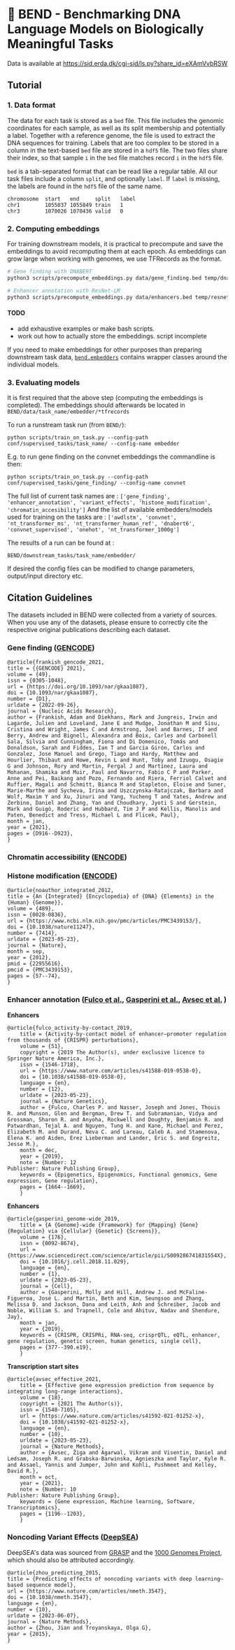 # 🧬 BEND  - **Ben**chmarking **D**NA Language Models on Biologically Meaningful Tasks


Data is available at https://sid.erda.dk/cgi-sid/ls.py?share_id=eXAmVvbRSW


## Tutorial

### 1. Data format

The data for each task is stored as a `bed` file. This file includes the genomic coordinates for each sample, as well as its split membership and potentially a label. Together with a reference genome, the file is used to extract the DNA sequences for training. Labels that are too complex to be stored in a column in the text-based `bed` file are stored in a `hdf5` file. The two files share their index, so that sample `i` in the `bed` file matches record `i` in the `hdf5` file.


`bed` is a tab-separated format that can be read like a regular table. All our task files include a column `split`, and optionally `label`. If `label` is missing, the labels are found in the `hdf5` file of the same name.
```
chromosome	start	end     split	label
chr1	    1055037	1055849	train	1
chr3	    1070026	1070436	valid	0
```


### 2. Computing embeddings

For training downstream models, it is practical to precompute and save the embeddings to avoid recomputing them at each epoch. As embeddings can grow large when working with genomes, we use TFRecords as the format.
```sh
# Gene finding with DNABERT
python3 scripts/precompute_embeddings.py data/gene_finding.bed temp/dnabert_gene_finding/ dnabert checkpoints/dnabert data/GRCh38.primary_assembly.genome.fa --kmer 6

# Enhancer annotation with ResNet-LM
python3 scripts/precompute_embeddings.py data/enhancers.bed temp/resnetlm_enhancers checkpoints/resnetlm data/GRCh38.primary_assembly.genome.fa checkpoints/tokenizer_bare 
```
#### TODO 
- add exhaustive examples or make bash scripts.
- work out how to actually store the embeddings. script incomplete


If you need to make embeddings for other purposes than preparing downstream task data, [`bend.embedders`](bend/utils/embedders.py) contains wrapper classes around the individual models.


### 3. Evaluating models
It is first required that the above step (computing the embeddings is completed).
The embeddings should afterwards be located in ```BEND/data/task_name/embedder/*tfrecords```

To run a runstream task run (from ```BEND/```):
```
python scripts/train_on_task.py --config-path conf/supervised_tasks/task_name/ --config-name embedder
```
E.g. to run gene finding on the convnet embeddings the commandline is then:
```
python scripts/train_on_task.py --config-path conf/supervised_tasks/gene_finding/ --config-name convnet
```
The full list of current task names are : ```['gene_finding', 'enhancer_annotation', 'variant_effects', 'histone_modification', 'chromatin_accesibility']```
And the list of available embedders/models used for training on the tasks are : ```['awdlstm', 'convnet', 'nt_transformer_ms', 'nt_transformer_human_ref', 'dnabert6', 'convnet_supervised', 'onehot', 'nt_transformer_1000g']```

The results of a run can be found at :
```
BEND/downstream_tasks/task_name/embedder/
```
If desired the config files can be modified to change parameters, output/input directory etc. 


## Citation Guidelines

The datasets included in BEND were collected from a variety of sources. When you use any of the datasets, please ensure to correctly cite the respective original publications describing each dataset.

### Gene finding ([GENCODE](https://www.gencodegenes.org/))

    @article{frankish_gencode_2021,
	title = {{GENCODE} 2021},
	volume = {49},
	issn = {0305-1048},
	url = {https://doi.org/10.1093/nar/gkaa1087},
	doi = {10.1093/nar/gkaa1087},
	number = {D1},
	urldate = {2022-09-26},
	journal = {Nucleic Acids Research},
	author = {Frankish, Adam and Diekhans, Mark and Jungreis, Irwin and Lagarde, Julien and Loveland, Jane E and Mudge, Jonathan M and Sisu, Cristina and Wright, James C and Armstrong, Joel and Barnes, If and Berry, Andrew and Bignell, Alexandra and Boix, Carles and Carbonell Sala, Silvia and Cunningham, Fiona and Di Domenico, Tomás and Donaldson, Sarah and Fiddes, Ian T and García Girón, Carlos and Gonzalez, Jose Manuel and Grego, Tiago and Hardy, Matthew and Hourlier, Thibaut and Howe, Kevin L and Hunt, Toby and Izuogu, Osagie G and Johnson, Rory and Martin, Fergal J and Martínez, Laura and Mohanan, Shamika and Muir, Paul and Navarro, Fabio C P and Parker, Anne and Pei, Baikang and Pozo, Fernando and Riera, Ferriol Calvet and Ruffier, Magali and Schmitt, Bianca M and Stapleton, Eloise and Suner, Marie-Marthe and Sycheva, Irina and Uszczynska-Ratajczak, Barbara and Wolf, Maxim Y and Xu, Jinuri and Yang, Yucheng T and Yates, Andrew and Zerbino, Daniel and Zhang, Yan and Choudhary, Jyoti S and Gerstein, Mark and Guigó, Roderic and Hubbard, Tim J P and Kellis, Manolis and Paten, Benedict and Tress, Michael L and Flicek, Paul},
	month = jan,
	year = {2021},
	pages = {D916--D923},
    }

### Chromatin accessibility ([ENCODE](https://www.encodeproject.org/))
### Histone modification ([ENCODE](https://www.encodeproject.org/))

    @article{noauthor_integrated_2012,
	title = {An {Integrated} {Encyclopedia} of {DNA} {Elements} in the {Human} {Genome}},
	volume = {489},
	issn = {0028-0836},
	url = {https://www.ncbi.nlm.nih.gov/pmc/articles/PMC3439153/},
	doi = {10.1038/nature11247},
	number = {7414},
	urldate = {2023-05-23},
	journal = {Nature},
	month = sep,
	year = {2012},
	pmid = {22955616},
	pmcid = {PMC3439153},
	pages = {57--74},
    }


### Enhancer annotation ([Fulco et al.](https://www.nature.com/articles/s41588-019-0538-0), [Gasperini et al.](https://www.sciencedirect.com/science/article/pii/S009286741831554X), [Avsec et al.](https://www.nature.com/articles/s41592-021-01252-x) )

**Enhancers**

    @article{fulco_activity-by-contact_2019,
        title = {Activity-by-contact model of enhancer–promoter regulation from thousands of {CRISPR} perturbations},
        volume = {51},
        copyright = {2019 The Author(s), under exclusive licence to Springer Nature America, Inc.},
        issn = {1546-1718},
        url = {https://www.nature.com/articles/s41588-019-0538-0},
        doi = {10.1038/s41588-019-0538-0},
        language = {en},
        number = {12},
        urldate = {2023-05-23},
        journal = {Nature Genetics},
        author = {Fulco, Charles P. and Nasser, Joseph and Jones, Thouis R. and Munson, Glen and Bergman, Drew T. and Subramanian, Vidya and Grossman, Sharon R. and Anyoha, Rockwell and Doughty, Benjamin R. and Patwardhan, Tejal A. and Nguyen, Tung H. and Kane, Michael and Perez, Elizabeth M. and Durand, Neva C. and Lareau, Caleb A. and Stamenova, Elena K. and Aiden, Erez Lieberman and Lander, Eric S. and Engreitz, Jesse M.},
        month = dec,
        year = {2019},
        note = {Number: 12
    Publisher: Nature Publishing Group},
        keywords = {Epigenetics, Epigenomics, Functional genomics, Gene expression, Gene regulation},
        pages = {1664--1669},
        }

**Enhancers**

    @article{gasperini_genome-wide_2019,
        title = {A {Genome}-wide {Framework} for {Mapping} {Gene} {Regulation} via {Cellular} {Genetic} {Screens}},
        volume = {176},
        issn = {0092-8674},
        url = {https://www.sciencedirect.com/science/article/pii/S009286741831554X},
        doi = {10.1016/j.cell.2018.11.029},
        language = {en},
        number = {1},
        urldate = {2023-05-23},
        journal = {Cell},
        author = {Gasperini, Molly and Hill, Andrew J. and McFaline-Figueroa, José L. and Martin, Beth and Kim, Seungsoo and Zhang, Melissa D. and Jackson, Dana and Leith, Anh and Schreiber, Jacob and Noble, William S. and Trapnell, Cole and Ahituv, Nadav and Shendure, Jay},
        month = jan,
        year = {2019},
        keywords = {CRISPR, CRISPRi, RNA-seq, crisprQTL, eQTL, enhancer, gene regulation, genetic screen, human genetics, single cell},
        pages = {377--390.e19},
        }


**Transcription start sites**

    @article{avsec_effective_2021,
        title = {Effective gene expression prediction from sequence by integrating long-range interactions},
        volume = {18},
        copyright = {2021 The Author(s)},
        issn = {1548-7105},
        url = {https://www.nature.com/articles/s41592-021-01252-x},
        doi = {10.1038/s41592-021-01252-x},
        language = {en},
        number = {10},
        urldate = {2023-05-23},
        journal = {Nature Methods},
        author = {Avsec, Žiga and Agarwal, Vikram and Visentin, Daniel and Ledsam, Joseph R. and Grabska-Barwinska, Agnieszka and Taylor, Kyle R. and Assael, Yannis and Jumper, John and Kohli, Pushmeet and Kelley, David R.},
        month = oct,
        year = {2021},
        note = {Number: 10
    Publisher: Nature Publishing Group},
        keywords = {Gene expression, Machine learning, Software, Transcriptomics},
        pages = {1196--1203},
        }


### Noncoding Variant Effects ([DeepSEA](https://www.nature.com/articles/nmeth.3547))
DeepSEA's data was sourced from [GRASP](https://grasp.nhlbi.nih.gov/Overview.aspx) and the [1000 Genomes Project](https://www.internationalgenome.org/), which should also be attributed accordingly.

    @article{zhou_predicting_2015,
	title = {Predicting effects of noncoding variants with deep learning–based sequence model},
	url = {https://www.nature.com/articles/nmeth.3547},
	doi = {10.1038/nmeth.3547},
	language = {en},
	number = {10},
	urldate = {2023-06-07},
	journal = {Nature Methods},
	author = {Zhou, Jian and Troyanskaya, Olga G},
	year = {2015},
    }
